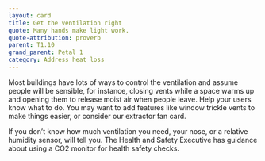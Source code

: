 ```yaml
---
layout: card
title: Get the ventilation right
quote: Many hands make light work.
quote-attribution: proverb
parent: T1.10
grand_parent: Petal 1
category: Address heat loss
---
```


<p>Most buildings have lots of ways to control the ventilation and assume people will be sensible, for instance, closing vents while a space warms up and opening them to release moist air when people leave.  Help your users know what to do.  You may want to add features like window trickle vents to make things easier, or consider our extractor fan card.  </p><p> If you don’t know how much ventilation you need, your nose, or a relative humidity sensor, will tell you.  The Health and Safety Executive has guidance about using a CO2 monitor for health safety checks.</p> 

